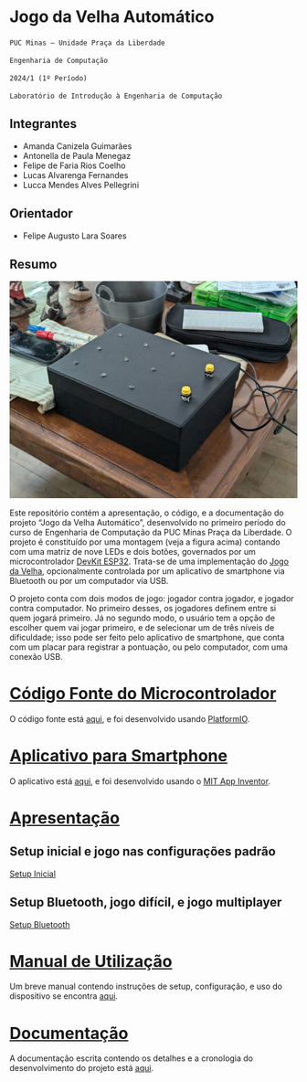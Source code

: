 # Jogo da Velha Automático

`PUC Minas — Unidade Praça da Liberdade`

`Engenharia de Computação`

`2024/1 (1º Período)`

`Laboratório de Introdução à Engenharia de Computação`

## Integrantes

- Amanda Canizela Guimarães
- Antonella de Paula Menegaz
- Felipe de Faria Rios Coelho
- Lucas Alvarenga Fernandes
- Lucca Mendes Alves Pellegrini

## Orientador

- Felipe Augusto Lara Soares

## Resumo

![Apresentação do Projeto](Apresentacao/Figuras/apresentação_caixa.jpg)

Este repositório contém a apresentação, o código, e a documentação do projeto
“Jogo da Velha Automático”, desenvolvido no primeiro período do curso de
Engenharia de Computação da PUC Minas Praça da Liberdade. O projeto é
constituído por uma montagem (veja a figura acima) contando com uma matriz de
nove LEDs e dois botões, governados por um microcontrolador [DevKit
ESP32](https://www.espressif.com/en/products/socs/esp32). Trata-se de uma
implementação do [Jogo da Velha](https://pt.wikipedia.org/wiki/Jogo_da_velha),
opcionalmente controlada por um aplicativo de smartphone via Bluetooth ou por
um computador via USB.

O projeto conta com dois modos de jogo: jogador contra jogador, e jogador
contra computador. No primeiro desses, os jogadores definem entre si quem
jogará primeiro. Já no segundo modo, o usuário tem a opção de escolher quem vai
jogar primeiro, e de selecionar um de três níveis de dificuldade; isso pode ser
feito pelo aplicativo de smartphone, que conta com um placar para registrar a
pontuação, ou pelo computador, com uma conexão USB.

# [Código Fonte do Microcontrolador](Codigo/README.md)

O código fonte está [aqui](Codigo), e foi desenvolvido usando
[PlatformIO](https://platformio.org/).

# [Aplicativo para Smartphone](App/README.md)

O aplicativo está [aqui](App), e foi desenvolvido usando o [MIT App
Inventor](https://appinventor.mit.edu/).

# [Apresentação](Apresentacao/README.md)

## Setup inicial e jogo nas configurações padrão
[Setup Inicial](https://github.com/ICEI-PUC-Minas-EC-TI/ppl-ec-2024-1-p1-liec-t1-g2-jogo-da-velha/assets/169660385/9835e238-2499-46d9-83b2-a269165461b0)

## Setup Bluetooth, jogo difícil, e jogo multiplayer
[Setup Bluetooth](https://github.com/ICEI-PUC-Minas-EC-TI/ppl-ec-2024-1-p1-liec-t1-g2-jogo-da-velha/assets/169660385/b026c042-2a5c-4614-8993-6be413f7cb8c)

# [Manual de Utilização](Manual/README.md)

Um breve manual contendo instruções de setup, configuração, e uso do
dispositivo se encontra [aqui](Manual).


# [Documentação](Documentacao/Documentação.pdf)

A documentação escrita contendo os detalhes e a cronologia do desenvolvimento
do projeto está [aqui](Documentacao/Documentação.pdf).
